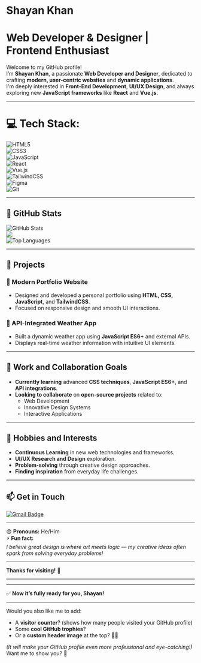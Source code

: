 
# **Shayan Khan**

# Web Developer & Designer | Frontend Enthusiast

Welcome to my GitHub profile!  
I’m **Shayan Khan**, a passionate **Web Developer and Designer**, dedicated to crafting **modern, user-centric websites** and **dynamic applications**.  
I'm deeply interested in **Front-End Development**, **UI/UX Design**, and always exploring new **JavaScript frameworks** like **React** and **Vue.js**.

---

# 💻 Tech Stack:
![HTML5](https://img.shields.io/badge/html5-%23E34F26.svg?style=for-the-badge&logo=html5&logoColor=white)  
![CSS3](https://img.shields.io/badge/css3-%231572B6.svg?style=for-the-badge&logo=css3&logoColor=white)  
![JavaScript](https://img.shields.io/badge/javascript-%23F7DF1E.svg?style=for-the-badge&logo=javascript&logoColor=black)  
![React](https://img.shields.io/badge/react-%2361DAFB.svg?style=for-the-badge&logo=react&logoColor=white)  
![Vue.js](https://img.shields.io/badge/vuejs-%234FC08D.svg?style=for-the-badge&logo=vue.js&logoColor=white)  
![TailwindCSS](https://img.shields.io/badge/tailwindcss-%2306B6D4.svg?style=for-the-badge&logo=tailwindcss&logoColor=white)  
![Figma](https://img.shields.io/badge/figma-%23F24E1E.svg?style=for-the-badge&logo=figma&logoColor=white)  
![Git](https://img.shields.io/badge/git-%23F05033.svg?style=for-the-badge&logo=git&logoColor=white)  

---

## 🌟 **GitHub Stats**
![GitHub Stats](https://github-readme-stats.vercel.app/api?username=ShayanKhan550&theme=dark&hide_border=false&include_all_commits=true&count_private=true)<br/>
![](https://github-readme-streak-stats.herokuapp.com/?user=ShayanKhan550&theme=dark&hide_border=false)<br/>
![Top Languages](https://github-readme-stats.vercel.app/api/top-langs/?username=ShayanKhan550&theme=dark&hide_border=false&layout=compact)

---

## 🚀 **Projects**

### **🌟 Modern Portfolio Website**
- Designed and developed a personal portfolio using **HTML, CSS, JavaScript**, and **TailwindCSS**.
- Focused on responsive design and smooth UI interactions.

### **🌟 API-Integrated Weather App**
- Built a dynamic weather app using **JavaScript ES6+** and external APIs.
- Displays real-time weather information with intuitive UI elements.

---

## 💼 **Work and Collaboration Goals**
- **Currently learning** advanced **CSS techniques**, **JavaScript ES6+**, and **API integrations**.
- **Looking to collaborate** on **open-source projects** related to:
  - Web Development
  - Innovative Design Systems
  - Interactive Applications

---

## 🌱 **Hobbies and Interests**
- **Continuous Learning** in new web technologies and frameworks.
- **UI/UX Research and Design** exploration.
- **Problem-solving** through creative design approaches.
- **Finding inspiration** from everyday life challenges.

---

## 📫 **Get in Touch**

[![Gmail Badge](https://img.shields.io/badge/Gmail-D14836?style=for-the-badge&logo=gmail&logoColor=white)](mailto:Shynkhn17@gmail.com)

---

😄 **Pronouns:** He/Him  
⚡ **Fun fact:**  
*I believe great design is where art meets logic — my creative ideas often spark from solving everyday problems!*

---

**Thanks for visiting!** 🚀

---

---

✅ **Now it’s fully ready for you, Shayan!**

---

Would you also like me to add:
- A **visitor counter**? (shows how many people visited your GitHub profile)
- Some **cool GitHub trophies**?
- Or a **custom header image** at the top? 🚀🎨

*(It will make your GitHub profile even more professional and eye-catching!)*  
Want me to show you? 🎯
